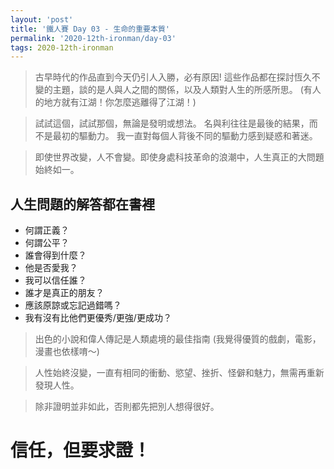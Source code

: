 ```yaml
---
layout: 'post'
title: '鐵人賽 Day 03 - 生命的重要本質'
permalink: '2020-12th-ironman/day-03'
tags: 2020-12th-ironman
---
```


> 古早時代的作品直到今天仍引人入勝，必有原因! 這些作品都在探討恆久不變的主題，談的是人與人之間的關係，以及人類對人生的所感所思。
> (有人的地方就有江湖！你怎麼逃離得了江湖！)
> 

  
> 試試這個，試試那個，無論是發明或想法。 名與利往往是最後的結果，而不是最初的驅動力。
> 我一直對每個人背後不同的驅動力感到疑惑和著迷。
> 

> 即使世界改變，人不會變。即使身處科技革命的浪潮中，人生真正的大問題始終如一。
> 

## 人生問題的解答都在書裡

- 何謂正義？
- 何謂公平？
- 誰會得到什麼？
- 他是否愛我？
- 我可以信任誰？
- 誰才是真正的朋友？
- 應該原諒或忘記過錯嗎？
- 我有沒有比他們更優秀/更強/更成功？

> 出色的小說和偉人傳記是人類處境的最佳指南 (我覺得優質的戲劇，電影，漫畫也依樣唷～)
 
> 人性始終沒變，一直有相同的衝動、慾望、挫折、怪僻和魅力，無需再重新發現人性。

> 除非證明並非如此，否則都先把別人想得很好。

# 信任，但要求證！ 